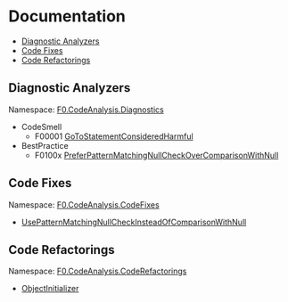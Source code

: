 # Documentation

* [Diagnostic Analyzers](#diagnostic-analyzers)
* [Code Fixes](#code-fixes)
* [Code Refactorings](#code-refactorings)

## Diagnostic Analyzers

Namespace: [F0.CodeAnalysis.Diagnostics](../source/production/F0.Analyzers/CodeAnalysis/Diagnostics/)

* CodeSmell
  * F00001 [GoToStatementConsideredHarmful](./diagnostics/F00001.md)
* BestPractice
  * F0100x [PreferPatternMatchingNullCheckOverComparisonWithNull](./diagnostics/F0100x.md)

## Code Fixes

Namespace: [F0.CodeAnalysis.CodeFixes](../source/production/F0.Analyzers/CodeAnalysis/CodeFixes/)

* [UsePatternMatchingNullCheckInsteadOfComparisonWithNull](./fixes/UsePatternMatchingNullCheckInsteadOfComparisonWithNull.md)

## Code Refactorings

Namespace: [F0.CodeAnalysis.CodeRefactorings](../source/production/F0.Analyzers/CodeAnalysis/CodeRefactorings/)

* [ObjectInitializer](./refactorings/ObjectInitializer.md)
